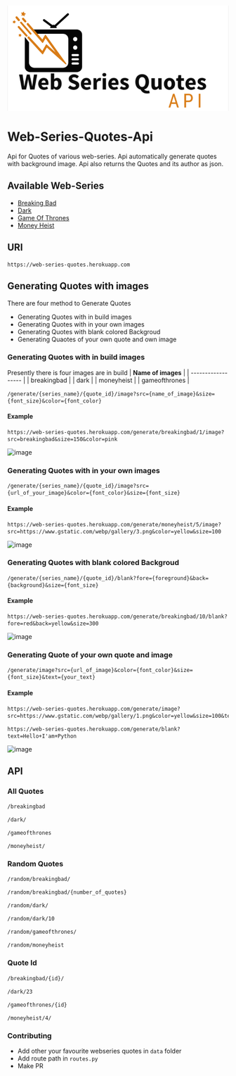 ![web-series-quotes-title](web-series-quotes-title.png)

# Web-Series-Quotes-Api

Api for Quotes of various web-series. Api automatically generate quotes with background image. Api also returns the Quotes and its author as json.

## Available Web-Series

- [Breaking Bad](https://web-series-quotes.herokuapp.com/breakingbad)
- [Dark](https://web-series-quotes.herokuapp.com/dark)
- [Game Of Thrones](https://web-series-quotes.herokuapp.com/gameofthrones)
- [Money Heist](https://web-series-quotes.herokuapp.com/moneyheist)

## URI

```url
https://web-series-quotes.herokuapp.com
```

## Generating Quotes with images

There are four method to Generate Quotes

- Generating Quotes with in build images
- Generating Quotes with in your own images
- Generating Quotes with blank colored Backgroud
- Generating Quaotes of your own quote and own image

### Generating Quotes with in build images

Presently there is four images are in build
| **Name of images** |
| ------------------ |
| breakingbad        |
| dark               |
| moneyheist         |
| gameofthrones      |

```url
/generate/{series_name}/{quote_id}/image?src={name_of_image}&size={font_size}&color={font_color}
```

#### Example

```url
https://web-series-quotes.herokuapp.com/generate/breakingbad/1/image?src=breakingbad&size=150&color=pink
```

![image](https://web-series-quotes.herokuapp.com/generate/breakingbad/1/image?src=breakingbad&size=150&color=pink)

### Generating Quotes with in your own images

```url
/generate/{series_name}/{quote_id}/image?src={url_of_your_image}&color={font_color}&size={font_size}
```

#### Example

```url
https://web-series-quotes.herokuapp.com/generate/moneyheist/5/image?src=https://www.gstatic.com/webp/gallery/3.png&color=yellow&size=100
```

![image](https://web-series-quotes.herokuapp.com/generate/moneyheist/5/image?src=https://www.gstatic.com/webp/gallery/3.png&color=yellow&size=100)

### Generating Quotes with blank colored Backgroud

```url
/generate/{series_name}/{quote_id}/blank?fore={foreground}&back={background}&size={font_size}
```

#### Example

```url
https://web-series-quotes.herokuapp.com/generate/breakingbad/10/blank?fore=red&back=yellow&size=300
```

![image](https://web-series-quotes.herokuapp.com/generate/breakingbad/10/blank?fore=black&back=yellow&size=300)

### Generating Quote of your own quote and image

```url
/generate/image?src={url_of_image}&color={font_color}&size={font_size}&text={your_text}
```

#### Example

```url
https://web-series-quotes.herokuapp.com/generate/image?src=https://www.gstatic.com/webp/gallery/1.png&color=yellow&size=100&text=Hello+world
```

```url
https://web-series-quotes.herokuapp.com/generate/blank?text=Hello+I'am+Python
```

![image](https://web-series-quotes.herokuapp.com/generate/image?src=https://www.gstatic.com/webp/gallery/1.png&color=yellow&size=100&text=Hello%20world)


## API

### All Quotes

```url
/breakingbad
```

```url
/dark/
```

```url
/gameofthrones
```

```url
/moneyheist/
```

### Random Quotes

```url
/random/breakingbad/
```

```url
/random/breakingbad/{number_of_quotes}
```

```url
/random/dark/
```

```url
/random/dark/10
```

```url
/random/gameofthrones/
```

```url
/random/moneyheist
```

### Quote Id

```url
/breakingbad/{id}/
```

```url
/dark/23
```

```url
/gameofthrones/{id}
```

```url
/moneyheist/4/
```

### Contributing

- Add other your favourite webseries quotes in ```data``` folder
- Add route path in ```routes.py```
- Make PR
